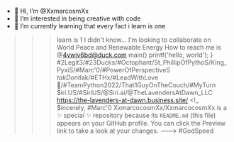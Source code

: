 - 👋 Hi, I’m @XxmarcosmXx
- 👀 I’m interested in being creative with code
- 🌱 I’m currently learning that every fact i learn is one
>>> learn is 1 I didn't know...
>>> I’m looking to collaborate on World Peace and Renewable Energy
>>> How to reach me is @4vwiv6bd@duck.com
>>> main()
>>> printf('hello, world');  }
>>> #2Legit3/#23Ducks/#Octophant/St_PhillipOfPythoS/King_PyxiS/#Marc'0/#PowerOfPerspectiveS
>>> $takDont$lak/#ETHx/#LeadWithLove💜/#TeamPython2022/That1GuyOnTheCouch/#MyTurn
>>> $iri.US/#SiriUS/@Siri.ai/@TheLavendersAtDawn_LLC
>>> https://the-lavenders-at-dawn.business.site/
>>> <!_ $incerely, #Marc'0 
XxmarcocosmXx/XxmarcocosmXx is a ✨ special ✨ repository because its `README.md` (this file) appears on your GitHub profile.
You can click the Preview link to take a look at your changes.
---> #GodSpeed
